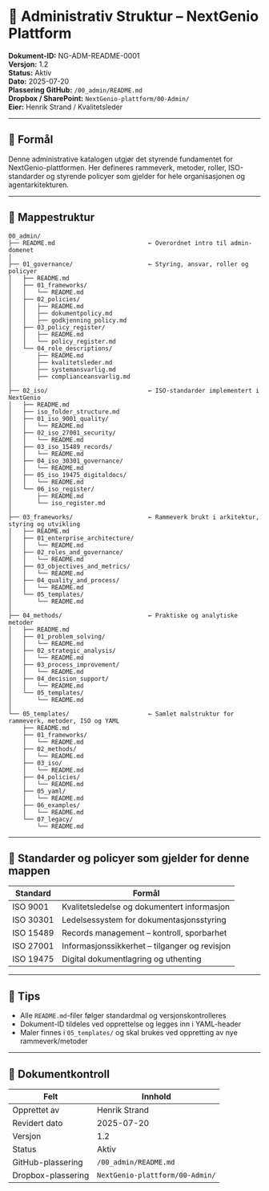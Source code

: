 
# 📘 Administrativ Struktur – NextGenio Plattform

**Dokument-ID:** NG-ADM-README-0001  
**Versjon:** 1.2  
**Status:** Aktiv  
**Dato:** 2025-07-20  
**Plassering GitHub:** `/00_admin/README.md`  
**Dropbox / SharePoint:** `NextGenio-plattform/00-Admin/`  
**Eier:** Henrik Strand / Kvalitetsleder  

---

## 🎯 Formål

Denne administrative katalogen utgjør det styrende fundamentet for NextGenio-plattformen. Her defineres rammeverk, metoder, roller, ISO-standarder og styrende policyer som gjelder for hele organisasjonen og agentarkitekturen.

---

## 📂 Mappestruktur

```plaintext
00_admin/
├── README.md                          ← Overordnet intro til admin-domenet
│
├── 01_governance/                     ← Styring, ansvar, roller og policyer
│   ├── README.md
│   ├── 01_frameworks/
│   │   └── README.md
│   ├── 02_policies/
│   │   ├── README.md
│   │   ├── dokumentpolicy.md
│   │   ├── godkjenning_policy.md
│   ├── 03_policy_register/
│   │   ├── README.md
│   │   └── policy_register.md
│   └── 04_role_descriptions/
│       ├── README.md
│       ├── kvalitetsleder.md
│       ├── systemansvarlig.md
│       ├── complianceansvarlig.md
│
├── 02_iso/                            ← ISO-standarder implementert i NextGenio
│   ├── README.md
│   ├── iso_folder_structure.md
│   ├── 01_iso_9001_quality/
│   │   └── README.md
│   ├── 02_iso_27001_security/
│   │   └── README.md
│   ├── 03_iso_15489_records/
│   │   └── README.md
│   ├── 04_iso_30301_governance/
│   │   └── README.md
│   ├── 05_iso_19475_digitaldocs/
│   │   └── README.md
│   └── 06_iso_register/
│       ├── README.md
│       └── iso_register.md
│
├── 03_frameworks/                     ← Rammeverk brukt i arkitektur, styring og utvikling
│   ├── README.md
│   ├── 01_enterprise_architecture/
│   │   └── README.md
│   ├── 02_roles_and_governance/
│   │   └── README.md
│   ├── 03_objectives_and_metrics/
│   │   └── README.md
│   ├── 04_quality_and_process/
│   │   └── README.md
│   └── 05_templates/
│       └── README.md
│
├── 04_methods/                        ← Praktiske og analytiske metoder
│   ├── README.md
│   ├── 01_problem_solving/
│   │   └── README.md
│   ├── 02_strategic_analysis/
│   │   └── README.md
│   ├── 03_process_improvement/
│   │   └── README.md
│   ├── 04_decision_support/
│   │   └── README.md
│   └── 05_templates/
│       └── README.md
│
└── 05_templates/                      ← Samlet malstruktur for rammeverk, metoder, ISO og YAML
    ├── README.md
    ├── 01_frameworks/
    │   └── README.md
    ├── 02_methods/
    │   └── README.md
    ├── 03_iso/
    │   └── README.md
    ├── 04_policies/
    │   └── README.md
    ├── 05_yaml/
    │   └── README.md
    ├── 06_examples/
    │   └── README.md
    └── 07_legacy/
        └── README.md
```

---

## 📎 Standarder og policyer som gjelder for denne mappen

| Standard | Formål |
|----------|--------|
| ISO 9001 | Kvalitetsledelse og dokumentert informasjon |
| ISO 30301 | Ledelsessystem for dokumentasjonsstyring |
| ISO 15489 | Records management – kontroll, sporbarhet |
| ISO 27001 | Informasjonssikkerhet – tilganger og revisjon |
| ISO 19475 | Digital dokumentlagring og uthenting |

---

## 🧠 Tips

- Alle `README.md`-filer følger standardmal og versjonskontrolleres  
- Dokument-ID tildeles ved opprettelse og legges inn i YAML-header  
- Maler finnes i `05_templates/` og skal brukes ved oppretting av nye rammeverk/metoder

---

## 📄 Dokumentkontroll

| Felt             | Innhold                            |
|------------------|-------------------------------------|
| Opprettet av     | Henrik Strand                       |
| Revidert dato    | 2025-07-20                          |
| Versjon          | 1.2                                 |
| Status           | Aktiv                               |
| GitHub-plassering| `/00_admin/README.md`               |
| Dropbox-plassering | `NextGenio-plattform/00-Admin/`  |
